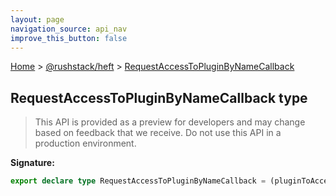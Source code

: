 ```yaml
---
layout: page
navigation_source: api_nav
improve_this_button: false
---
```



[Home](./index.md) &gt; [@rushstack/heft](./heft.md) &gt; [RequestAccessToPluginByNameCallback](./heft.requestaccesstopluginbynamecallback.md)

## RequestAccessToPluginByNameCallback type

> This API is provided as a preview for developers and may change based on feedback that we receive. Do not use this API in a production environment.
>


<b>Signature:</b>

```typescript
export declare type RequestAccessToPluginByNameCallback = (pluginToAccessName: string, pluginApply: (pluginAccessor: object) => void) => void;
```
